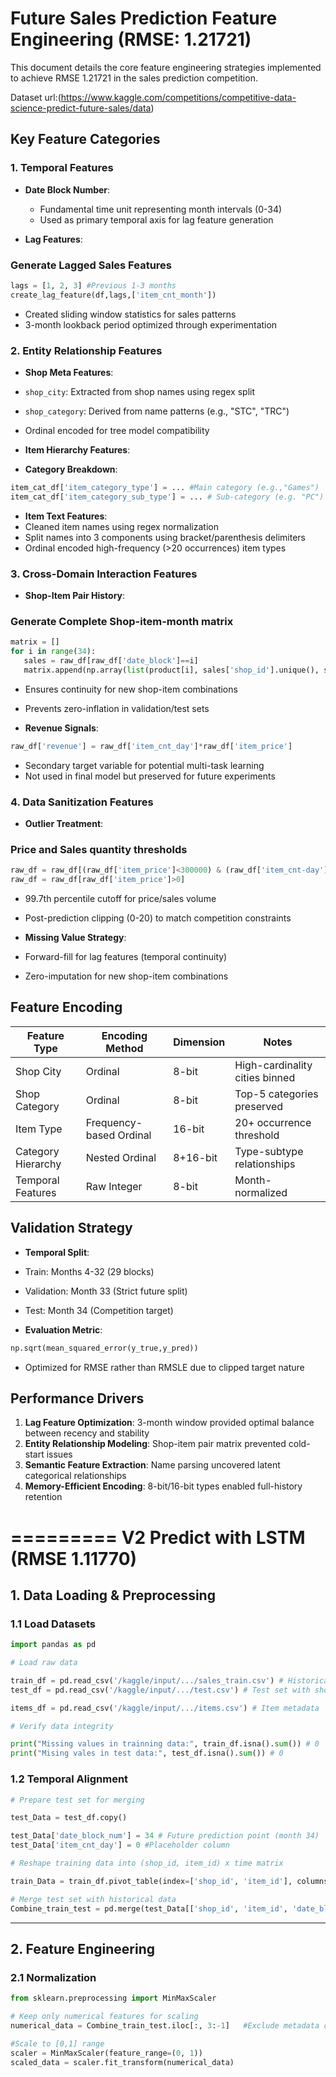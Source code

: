 # Future Sales Prediction Feature Engineering (RMSE: 1.21721)

This document details the core feature engineering strategies implemented to achieve RMSE 1.21721 in the sales prediction competition.

Dataset url:(https://www.kaggle.com/competitions/competitive-data-science-predict-future-sales/data)

## Key Feature Categories

### 1. Temporal Features
- **Date Block Number**: 
  - Fundamental time unit representing month intervals (0-34)
  - Used as primary temporal axis for lag feature generation

- **Lag Features**:

### Generate Lagged Sales Features
```python
lags = [1, 2, 3] #Previous 1-3 months
create_lag_feature(df,lags,['item_cnt_month'])
```

- Created sliding window statistics for sales patterns
- 3-month lookback period optimized through experimentation

### 2. Entity Relationship Features
- **Shop Meta Features**:
- `shop_city`: Extracted from shop names using regex split
- `shop_category`: Derived from name patterns (e.g., "STC", "TRC")
- Ordinal encoded for tree model compatibility

- **Item Hierarchy Features**:
- **Category Breakdown**:

```python
item_cat_df['item_category_type'] = ... #Main category (e.g.,"Games")
item_cat_df['item_category_sub_type'] = ... # Sub-category (e.g. "PC")
```

- **Item Text Features**:
- Cleaned item names using regex normalization
- Split names into 3 components using bracket/parenthesis delimiters
- Ordinal encoded high-frequency (>20 occurrences) item types

### 3. Cross-Domain Interaction Features
- **Shop-Item Pair History**:

### Generate Complete Shop-item-month matrix

```python
matrix = []
for i in range(34):
   sales = raw_df[raw_df['date_block']==i]
   matrix.append(np.array(list(product[i], sales['shop_id'].unique(), sales['item_id'].unique()), dtype=np.int16))
```

- Ensures continuity for new shop-item combinations
- Prevents zero-inflation in validation/test sets

- **Revenue Signals**:


```python
raw_df['revenue'] = raw_df['item_cnt_day']*raw_df['item_price']
```

- Secondary target variable for potential multi-task learning
- Not used in final model but preserved for future experiments

### 4. Data Sanitization Features
- **Outlier Treatment**:


### Price and Sales quantity thresholds

```python
raw_df = raw_df[(raw_df['item_price']<300000) & (raw_df['item_cnt-day']<1000)]
raw_df = raw_df[raw_df['item_price']>0]
```

- 99.7th percentile cutoff for price/sales volume
- Post-prediction clipping (0-20) to match competition constraints

- **Missing Value Strategy**:
- Forward-fill for lag features (temporal continuity)
- Zero-imputation for new shop-item combinations

## Feature Encoding
| Feature Type          | Encoding Method          | Dimension | Notes                          |
|-----------------------|--------------------------|-----------|--------------------------------|
| Shop City             | Ordinal                  | 8-bit     | High-cardinality cities binned |
| Shop Category         | Ordinal                  | 8-bit     | Top-5 categories preserved    |
| Item Type             | Frequency-based Ordinal  | 16-bit    | 20+ occurrence threshold       |
| Category Hierarchy    | Nested Ordinal           | 8+16-bit  | Type-subtype relationships    |
| Temporal Features     | Raw Integer              | 8-bit     | Month-normalized              |

## Validation Strategy
- **Temporal Split**:
- Train: Months 4-32 (29 blocks)
- Validation: Month 33 (Strict future split)
- Test: Month 34 (Competition target)

- **Evaluation Metric**:

```python
np.sqrt(mean_squared_error(y_true,y_pred))
```

- Optimized for RMSE rather than RMSLE due to clipped target nature

## Performance Drivers
1. **Lag Feature Optimization**: 3-month window provided optimal balance between recency and stability
2. **Entity Relationship Modeling**: Shop-item pair matrix prevented cold-start issues
3. **Semantic Feature Extraction**: Name parsing uncovered latent categorical relationships
4. **Memory-Efficient Encoding**: 8-bit/16-bit types enabled full-history retention




# ========= V2 Predict with LSTM (RMSE 1.11770)


## 1. Data Loading & Preprocessing

### 1.1 Load Datasets

```python
import pandas as pd

# Load raw data

train_df = pd.read_csv('/kaggle/input/.../sales_train.csv') # Historical sales data
test_df = pd.read_csv('/kaggle/input/.../test.csv') # Test set with shop/item IDs

items_df = pd.read_csv('/kaggle/input/.../items.csv') # Item metadata

# Verify data integrity

print("Missing values in trainning data:", train_df.isna().sum()) # 0
print("Mising vales in test data:", test_df.isna().sum()) # 0
```

### 1.2 Temporal Alignment

```python
# Prepare test set for merging

test_Data = test_df.copy()

test_Data['date_block_num'] = 34 # Future prediction point (month 34)
test_Data['item_cnt_day'] = 0 #Placeholder column

# Reshape training data into (shop_id, item_id) x time matrix

train_Data = train_df.pivot_table(index=['shop_id', 'item_id'], columns='date_block_num', values='item_cnt_day', aggfunc='sum', fill_value=0) # Shape: (unique shop-item pairs) x 33 months (0-32)

# Merge test set with historical data
Combine_train_test = pd.merge(test_Data[['shop_id', 'item_id', 'date_block_num']], train_Data, on=['shop_id', 'item_id'], how='left').fillna(0)
```

---

## 2. Feature Engineering


### 2.1 Normalization


```Python
from sklearn.preprocessing import MinMaxScaler

# Keep only numerical features for scaling
numerical_data = Combine_train_test.iloc[:, 3:-1]   #Exclude metadata columns

#Scale to [0,1] range
scaler = MinMaxScaler(feature_range=(0, 1))
scaled_data = scaler.fit_transform(numerical_data)
```

